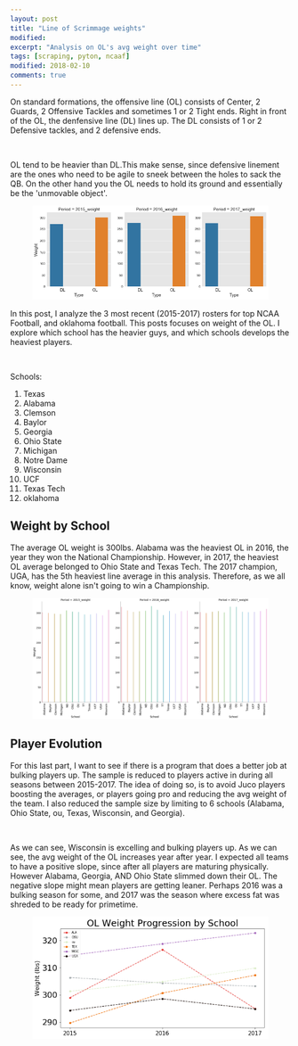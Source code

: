 ```yaml
---
layout: post
title: "Line of Scrimmage weights"
modified:
excerpt: "Analysis on OL's avg weight over time"
tags: [scraping, pyton, ncaaf]
modified: 2018-02-10
comments: true
---
```



On standard formations, the offensive line (OL) consists of Center, 2 Guards, 2 Offensive Tackles and sometimes 1 or 2 Tight ends. Right in front of the OL, the denfensive line (DL) lines up. The DL consists of 1 or 2 Defensive tackles, and 2 defensive ends. 

<br>

OL tend to be heavier than DL.This make sense, since defensive linement are the ones who need to be agile to sneek between the holes to sack the QB. On the other hand you the OL needs to hold its ground and essentially be the 'unmovable object'.


<figure>
     <img src="/images/linemen/ol_dl_years.png">
    <figcaption></figcaption>
</figure>


In this post, I analyze the 3 most recent (2015-2017) rosters for top NCAA Football, and oklahoma football. This posts focuses on weight of the OL. I explore which school has the heavier guys, and which schools develops the heaviest players.

<br>

Schools:

1. Texas
2. Alabama
3. Clemson
4. Baylor
5. Georgia
6. Ohio State
7. Michigan
8. Notre Dame
9. Wisconsin
10. UCF
11. Texas Tech
12. oklahoma


## Weight by School

The average OL weight is 300lbs. Alabama was the heaviest OL in 2016, the year they won the National Championship. However, in 2017, the heaviest OL average belonged to Ohio State and Texas Tech. The 2017 champion, UGA, has the 5th heaviest line average in this analysis. Therefore, as we all know, weight alone isn't going to win a Championship.


<figure>
     <img src="/images/linemen/school_ol_weights.png">
    <figcaption></figcaption>
</figure>


## Player Evolution

For this last part, I want to see if there is a program that does a better job at bulking players up. 
The sample is reduced to players active in during all seasons between 2015-2017. The idea of doing so, is to avoid Juco players boosting the averages, or players going pro and reducing the avg weight of the team. I also reduced the sample size by limiting to 6 schools (Alabama, Ohio State, ou, Texas, Wisconsin, and Georgia).

<br>

As we can see, Wisconsin is excelling and bulking players up. As we can see, the avg weight of the OL increases year after year. I expected all teams to have a positive slope, since after all players are maturing physically. However Alabama, Georgia, AND Ohio State slimmed down their OL. The negative slope might mean players are getting leaner. Perhaps 2016 was a bulking season for some, and 2017 was the season where excess fat was shreded to be ready for primetime. 


<figure>
     <img src="/images/linemen/school_progress_ol.png">
    <figcaption></figcaption>
</figure>





